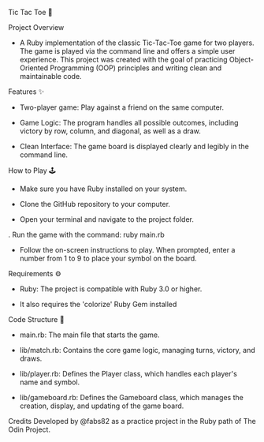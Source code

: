 Tic Tac Toe 🎲

Project Overview
- A Ruby implementation of the classic Tic-Tac-Toe game for two players. The game is played via the command line and offers a simple user experience. This project was created with the goal of practicing Object-Oriented Programming (OOP) principles and writing clean and maintainable code.

Features ✨
- Two-player game: Play against a friend on the same computer.

- Game Logic: The program handles all possible outcomes, including victory by row, column, and diagonal, as well as a draw.

- Clean Interface: The game board is displayed clearly and legibly in the command line.

How to Play 🕹️
- Make sure you have Ruby installed on your system.

- Clone the GitHub repository to your computer.

- Open your terminal and navigate to the project folder.

. Run the game with the command: ruby main.rb

- Follow the on-screen instructions to play. When prompted, enter a number from 1 to 9 to place your symbol on the board.

Requirements ⚙️
- Ruby: The project is compatible with Ruby 3.0 or higher.

- It also requires the 'colorize' Ruby Gem installed

Code Structure 📂
- main.rb: The main file that starts the game.

- lib/match.rb: Contains the core game logic, managing turns, victory, and draws.

- lib/player.rb: Defines the Player class, which handles each player's name and symbol.

- lib/gameboard.rb: Defines the Gameboard class, which manages the creation, display, and updating of the game board.

Credits
Developed by @fabs82 as a practice project in the Ruby path of The Odin Project.